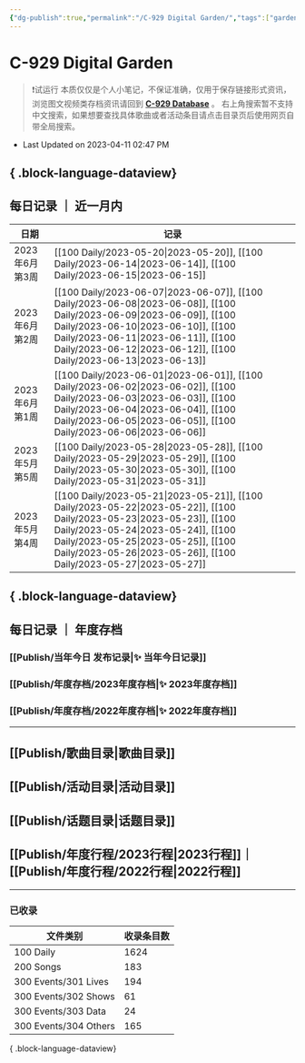 ```yaml
---
{"dg-publish":true,"permalink":"/C-929 Digital Garden/","tags":["gardenEntry"],"dgShowLocalGraph":true,"created":"2022-11-25T17:22:03.000+08:00","updated":"2023-04-11T14:47:05.000+08:00"}
---
```


# C-929 Digital Garden

> ❗试运行
> 本质仅仅是个人小笔记，不保证准确，仅用于保存链接形式资讯，浏览图文视频类存档资讯请回到 **[C-929 Database](https://c929-song.super.site/)** 。
> 右上角搜索暂不支持中文搜索，如果想要查找具体歌曲或者活动条目请点击目录页后使用网页自带全局搜索。
- Last Updated on 2023-04-11 02:47 PM 

{ .block-language-dataview}
---

## 每日记录 ｜ 近一月内

| 日期          | 记录                                                                                                                                                                                                                                                                                            |
| ----------- | --------------------------------------------------------------------------------------------------------------------------------------------------------------------------------------------------------------------------------------------------------------------------------------------- |
| 2023年6月 第3周 | [[100 Daily/2023-05-20\|2023-05-20]], [[100 Daily/2023-06-14\|2023-06-14]], [[100 Daily/2023-06-15\|2023-06-15]]                                                                                                                                                                     |
| 2023年6月 第2周 | [[100 Daily/2023-06-07\|2023-06-07]], [[100 Daily/2023-06-08\|2023-06-08]], [[100 Daily/2023-06-09\|2023-06-09]], [[100 Daily/2023-06-10\|2023-06-10]], [[100 Daily/2023-06-11\|2023-06-11]], [[100 Daily/2023-06-12\|2023-06-12]], [[100 Daily/2023-06-13\|2023-06-13]] |
| 2023年6月 第1周 | [[100 Daily/2023-06-01\|2023-06-01]], [[100 Daily/2023-06-02\|2023-06-02]], [[100 Daily/2023-06-03\|2023-06-03]], [[100 Daily/2023-06-04\|2023-06-04]], [[100 Daily/2023-06-05\|2023-06-05]], [[100 Daily/2023-06-06\|2023-06-06]]                                          |
| 2023年5月 第5周 | [[100 Daily/2023-05-28\|2023-05-28]], [[100 Daily/2023-05-29\|2023-05-29]], [[100 Daily/2023-05-30\|2023-05-30]], [[100 Daily/2023-05-31\|2023-05-31]]                                                                                                                            |
| 2023年5月 第4周 | [[100 Daily/2023-05-21\|2023-05-21]], [[100 Daily/2023-05-22\|2023-05-22]], [[100 Daily/2023-05-23\|2023-05-23]], [[100 Daily/2023-05-24\|2023-05-24]], [[100 Daily/2023-05-25\|2023-05-25]], [[100 Daily/2023-05-26\|2023-05-26]], [[100 Daily/2023-05-27\|2023-05-27]] |

{ .block-language-dataview}
---

## 每日记录 ｜ 年度存档

### [[Publish/当年今日 发布记录\|✨ 当年今日记录]]

### [[Publish/年度存档/2023年度存档\|✨ 2023年度存档]]

### [[Publish/年度存档/2022年度存档\|✨ 2022年度存档]]

---

## [[Publish/歌曲目录\|歌曲目录]] 

## [[Publish/活动目录\|活动目录]]

## [[Publish/话题目录\|话题目录]]

## [[Publish/年度行程/2023行程\|2023行程]]｜ [[Publish/年度行程/2022行程\|2022行程]]

---

### 已收录

| 文件类别                  | 收录条目数 |
| --------------------- | ----- |
| 100 Daily             | 1624  |
| 200 Songs             | 183   |
| 300 Events/301 Lives  | 194   |
| 300 Events/302 Shows  | 61    |
| 300 Events/303 Data   | 24    |
| 300 Events/304 Others | 165   |

{ .block-language-dataview}

